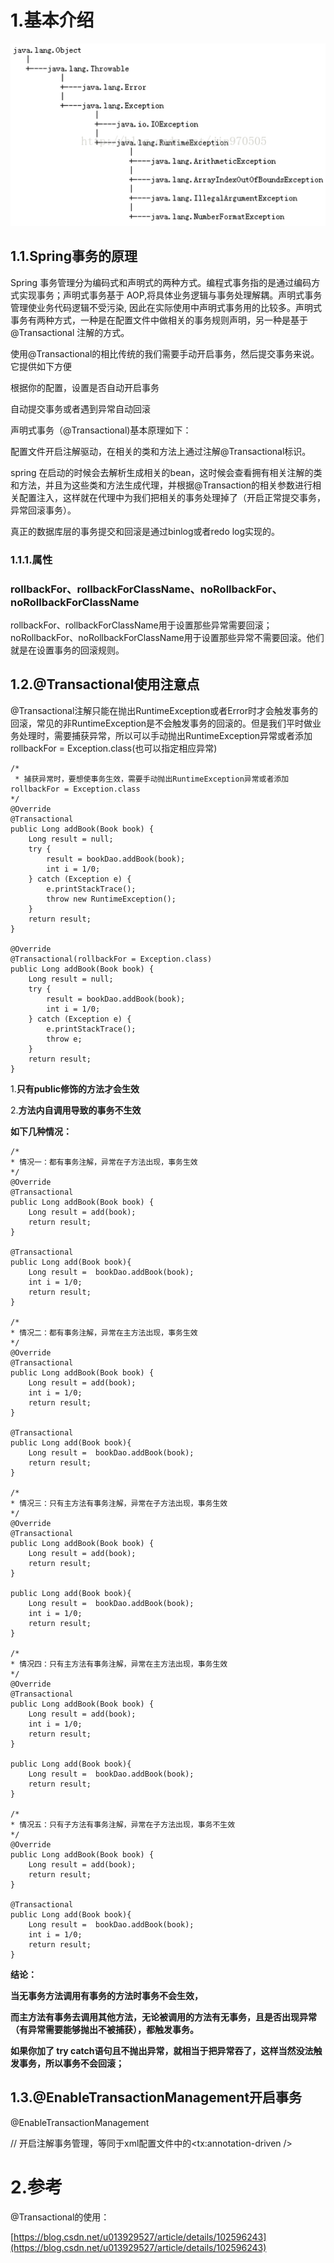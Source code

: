 # 1.基本介绍

![](/static/image/20171101213339213.png)

## 1.1.Spring事务的原理

Spring 事务管理分为编码式和声明式的两种方式。编程式事务指的是通过编码方式实现事务；声明式事务基于 AOP,将具体业务逻辑与事务处理解耦。声明式事务管理使业务代码逻辑不受污染, 因此在实际使用中声明式事务用的比较多。声明式事务有两种方式，一种是在配置文件中做相关的事务规则声明，另一种是基于@Transactional 注解的方式。

使用@Transactional的相比传统的我们需要手动开启事务，然后提交事务来说。它提供如下方便

根据你的配置，设置是否自动开启事务

自动提交事务或者遇到异常自动回滚

声明式事务（@Transactional\)基本原理如下：

配置文件开启注解驱动，在相关的类和方法上通过注解@Transactional标识。

spring 在启动的时候会去解析生成相关的bean，这时候会查看拥有相关注解的类和方法，并且为这些类和方法生成代理，并根据@Transaction的相关参数进行相关配置注入，这样就在代理中为我们把相关的事务处理掉了（开启正常提交事务，异常回滚事务）。

真正的数据库层的事务提交和回滚是通过binlog或者redo log实现的。

### 1.1.1.属性

### rollbackFor、rollbackForClassName、noRollbackFor、noRollbackForClassName

rollbackFor、rollbackForClassName用于设置那些异常需要回滚；noRollbackFor、noRollbackForClassName用于设置那些异常不需要回滚。他们就是在设置事务的回滚规则。

## 1.2.@Transactional使用注意点

@Transactional注解只能在抛出RuntimeException或者Error时才会触发事务的回滚，常见的非RuntimeException是不会触发事务的回滚的。但是我们平时做业务处理时，需要捕获异常，所以可以手动抛出RuntimeException异常或者添加rollbackFor = Exception.class\(也可以指定相应异常\)

```
/*
 * 捕获异常时，要想使事务生效，需要手动抛出RuntimeException异常或者添加rollbackFor = Exception.class
*/
@Override
@Transactional
public Long addBook(Book book) {
    Long result = null;
    try {
        result = bookDao.addBook(book);
        int i = 1/0;
    } catch (Exception e) {
        e.printStackTrace();
        throw new RuntimeException();
    }
    return result;
}

@Override
@Transactional(rollbackFor = Exception.class)
public Long addBook(Book book) {
    Long result = null;
    try {
        result = bookDao.addBook(book);
        int i = 1/0;
    } catch (Exception e) {
        e.printStackTrace();
        throw e;
    }
    return result;
}
```

1.**只有public修饰的方法才会生效**

2.**方法内自调用导致的事务不生效**

**如下几种情况：**

```
/*
* 情况一：都有事务注解，异常在子方法出现，事务生效
*/
@Override
@Transactional
public Long addBook(Book book) {
    Long result = add(book);
    return result;
}

@Transactional
public Long add(Book book){
    Long result =  bookDao.addBook(book);
    int i = 1/0;
    return result;
}

/*
* 情况二：都有事务注解，异常在主方法出现，事务生效
*/
@Override
@Transactional
public Long addBook(Book book) {
    Long result = add(book);
    int i = 1/0;
    return result;
}

@Transactional
public Long add(Book book){
    Long result =  bookDao.addBook(book);
    return result;
}

/*
* 情况三：只有主方法有事务注解，异常在子方法出现，事务生效
*/
@Override
@Transactional
public Long addBook(Book book) {
    Long result = add(book);
    return result;
}

public Long add(Book book){
    Long result =  bookDao.addBook(book);
    int i = 1/0;
    return result;
}

/*
* 情况四：只有主方法有事务注解，异常在主方法出现，事务生效
*/
@Override
@Transactional
public Long addBook(Book book) {
    Long result = add(book);
    int i = 1/0;
    return result;
}

public Long add(Book book){
    Long result =  bookDao.addBook(book);
    return result;
}

/*
* 情况五：只有子方法有事务注解，异常在子方法出现，事务不生效
*/
@Override
public Long addBook(Book book) {
    Long result = add(book);
    return result;
}

@Transactional
public Long add(Book book){
    Long result =  bookDao.addBook(book);
    int i = 1/0;
    return result;
}
```

**结论：**

**当无事务方法调用有事务的方法时事务不会生效，**

**而主方法有事务去调用其他方法，无论被调用的方法有无事务，且是否出现异常（有异常需要能够抛出不被捕获），都触发事务。**

**如果你加了 try catch语句且不抛出异常，就相当于把异常吞了，这样当然没法触发事务，所以事务不会回滚；**

## 1.3.@EnableTransactionManagement开启事务

@EnableTransactionManagement

// 开启注解事务管理，等同于xml配置文件中的&lt;tx:annotation-driven /&gt;

# 2.参考

@Transactional的使用：

[https://blog.csdn.net/u013929527/article/details/102596243](https://blog.csdn.net/u013929527/article/details/102596243)


